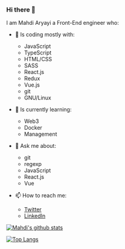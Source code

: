 ### Hi there 👋

I am Mahdi Aryayi a Front-End engineer who:

- 🔭 Is coding mostly with:
	- JavaScript
	- TypeScript
	- HTML/CSS
	- SASS
	- React.js 
	- Redux
	- Vue.js  
	- git
	- GNU/Linux

- 🌱 Is currently learning:
	- Web3
	- Docker
	- Management

- 💬 Ask me about:
	- git
	- regexp
	- JavaScript
	- React.js
	- Vue

- 📫 How to reach me:
	- [Twitter](https://twitter.com/maryayi)
	- [LinkedIn](https://linkedin.com/in/maryayi)


[![Mahdi's github stats](https://github-readme-stats.vercel.app/api?username=maryayi&count_private=true&show_icons=true&theme=radical&hide_rank=false)](https://github.com/anuraghazra/github-readme-stats)

[![Top Langs](https://github-readme-stats.vercel.app/api/top-langs/?username=maryayi)](https://github.com/anuraghazra/github-readme-stats)

